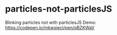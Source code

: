 # particles-not-particlesJS
Blinking particles not with particlesJS
Demo: https://codepen.io/mkwsieci/pen/qBZKWaV
